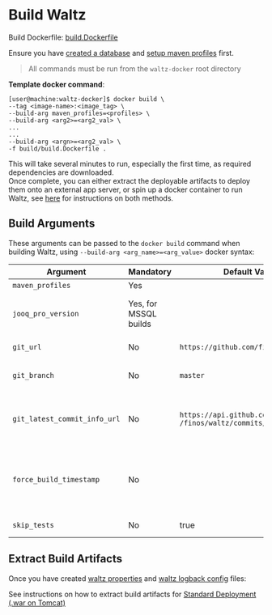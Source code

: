 # Build Waltz
Build Dockerfile: [build.Dockerfile](build.Dockerfile)

Ensure you have [created a database](../README.md#1-create-database) and [setup maven profiles](../README.md#step-1-setup-maven-profiles) first.

> All commands must be run from the `waltz-docker` root directory

**Template docker command**:
```console
[user@machine:waltz-docker]$ docker build \
--tag <image-name>:<image_tag> \
--build-arg maven_profiles=<profiles> \
--build-arg <arg2>=<arg2_val> \
...
...
--build-arg <argn>=<arg2_val> \
-f build/build.Dockerfile .
```
This will take several minutes to run, especially the first time, as required dependencies are downloaded.  
Once complete, you can either extract the deployable artifacts to deploy them onto an external app server, or spin up a docker container to run Waltz, see [here](../README.md#3-run-waltz) for instructions on both methods.

## Build Arguments
These arguments can be passed to the `docker build` command when building Waltz, using `--build-arg <arg_name>=<arg_value>` docker syntax:  

| Argument | Mandatory | Default Value | Description |
| -------- | --------- | ------------- | ----------- |
| `maven_profiles` | Yes | | Maven profiles to build Waltz |
| `jooq_pro_version` | Yes, for MSSQL builds | | Should match the version in jOOQ Pro zip file (`jOOQ-<version>.zip`) under `config/maven` directory |
| `git_url` | No | `https://github.com/finos/waltz.git` | Git repo URL to fetch Waltz code from |
| `git_branch` | No | `master` | Branch/tag or commit ref to use, in the git repo specified above |
| `git_latest_commit_info_url` | No | `https://api.github.com/repos`<br>`/finos/waltz/commits/${git_branch}` | URL that returns info about the latest commit in the specified `git_branch`. This ensures the build process re-runs if any code has changed |
| `force_build_timestamp` | No | | To force the build process to run even if nothing has changed, pass a unique timestamp value, eg: `--build-arg force_build_timestamp=$(date +%s)` |
| `skip_tests` | No | true | Whether to run tests as part of the maven build process |

## Extract Build Artifacts

Once you have created [waltz properties](../README.md#step-1-create-waltz-properties-file) and [waltz logback config](../README.md#step-2-create-waltz-logback-config-file) files:  

See instructions on how to extract build artifacts for [Standard Deployment (.war on Tomcat)](../README.md#standard-deployment-war-on-tomcat)